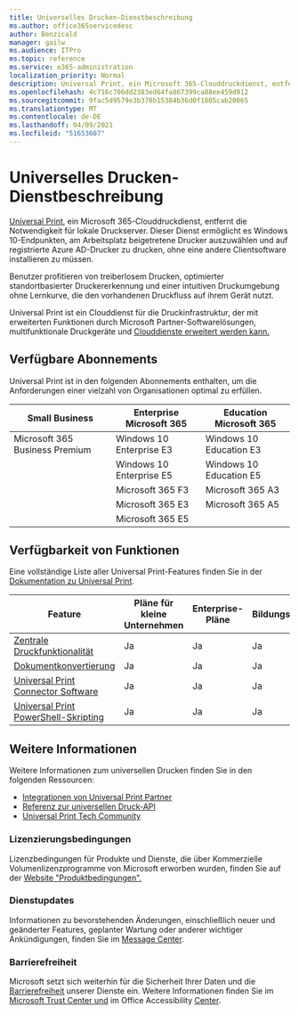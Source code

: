 ```yaml
---
title: Universelles Drucken-Dienstbeschreibung
ms.author: office365servicedesc
author: Benzicald
manager: gailw
ms.audience: ITPro
ms.topic: reference
ms.service: o365-administration
localization_priority: Normal
description: Universal Print, ein Microsoft 365-Clouddruckdienst, entferne die Notwendigkeit für lokale Druckserver.
ms.openlocfilehash: 4c716c706dd2383ed64fa867399ca88ee459d912
ms.sourcegitcommit: 9fac5d9579e3b370b15384b36d0f1805cab20065
ms.translationtype: MT
ms.contentlocale: de-DE
ms.lasthandoff: 04/09/2021
ms.locfileid: "51653607"
---
```

# <a name="universal-print-service-description"></a>Universelles Drucken-Dienstbeschreibung

[Universal Print](https://www.microsoft.com/microsoft-365/windows/universal-print), ein Microsoft 365-Clouddruckdienst, entfernt die Notwendigkeit für lokale Druckserver. Dieser Dienst ermöglicht es Windows 10-Endpunkten, am Arbeitsplatz beigetretene Drucker auszuwählen und auf registrierte Azure AD-Drucker zu drucken, ohne eine andere Clientsoftware installieren zu müssen.

Benutzer profitieren von treiberlosem Drucken, optimierter standortbasierter Druckererkennung und einer intuitiven Druckumgebung ohne Lernkurve, die den vorhandenen Druckfluss auf ihrem Gerät nutzt.

Universal Print ist ein Clouddienst für die Druckinfrastruktur, der mit erweiterten Funktionen durch Microsoft Partner-Softwarelösungen, multifunktionale Druckgeräte und [Clouddienste erweitert werden kann.](/universal-print/fundamentals/universal-print-partner-integrations)

## <a name="available-subscriptions"></a>Verfügbare Abonnements

Universal Print ist in den folgenden Abonnements enthalten, um die Anforderungen einer vielzahl von Organisationen optimal zu erfüllen.

| Small Business                 | Enterprise Microsoft 365     | Education Microsoft 365 |
|--------------------------------|------------------------------|-------------------------|
| Microsoft 365 Business Premium | Windows 10 Enterprise E3     | Windows 10 Education E3 |
|                                | Windows 10 Enterprise E5     | Windows 10 Education E5 |
|                                | Microsoft 365 F3             | Microsoft 365 A3        |
|                                | Microsoft 365 E3             | Microsoft 365 A5        |
|                                | Microsoft 365 E5             |                         |

## <a name="feature-availability"></a>Verfügbarkeit von Funktionen

Eine vollständige Liste aller Universal Print-Features finden Sie in der [Dokumentation zu Universal Print](/universal-print/).

| Feature                                  | Pläne für kleine Unternehmen | Enterprise-Pläne | Bildungspläne |
|------------------------------------------|----------------------|------------------|-----------------|
| [Zentrale Druckfunktionalität](/universal-print/)             | Ja                  | Ja              | Ja             |
| [Dokumentkonvertierung](/universal-print/fundamentals/universal-print-document-conversion)                  | Ja                  | Ja              | Ja             |
| [Universal Print Connector Software](/universal-print/fundamentals/universal-print-connector-overview)   | Ja                  | Ja              | Ja             |
| [Universal Print PowerShell-Skripting](/universal-print/fundamentals/universal-print-powershell) | Ja                  | Ja              | Ja             |

## <a name="learn-more"></a>Weitere Informationen

Weitere Informationen zum universellen Drucken finden Sie in den folgenden Ressourcen:

- [Integrationen von Universal Print Partner](/universal-print/fundamentals/universal-print-partner-integrations)
- [Referenz zur universellen Druck-API](/graph/universal-print-concept-overview)
- [Universal Print Tech Community](https://techcommunity.microsoft.com/t5/universal-print/ct-p/UniversalPrint)

### <a name="licensing-terms"></a>Lizenzierungsbedingungen

Lizenzbedingungen für Produkte und Dienste, die über Kommerzielle Volumenlizenzprogramme von Microsoft erworben wurden, finden Sie auf der [Website "Produktbedingungen".](https://www.microsoft.com/licensing/terms/) 

### <a name="service-updates"></a>Dienstupdates

Informationen zu bevorstehenden Änderungen, einschließlich neuer und geänderter Features, geplanter Wartung oder anderer wichtiger Ankündigungen, finden Sie im [Message Center](/microsoft-365/admin/manage/message-center).

### <a name="accessibility"></a>Barrierefreiheit

Microsoft setzt sich weiterhin für die Sicherheit Ihrer Daten und die [Barrierefreiheit](https://www.microsoft.com/trust-center/compliance/accessibility) unserer Dienste ein. Weitere Informationen finden Sie im [Microsoft Trust Center und](https://www.microsoft.com/trust-center) im Office Accessibility [Center](https://support.microsoft.com/topic/office-accessibility-center-resources-for-people-with-disabilities-ecab0fcf-d143-4fe8-a2ff-6cd596bddc6d).